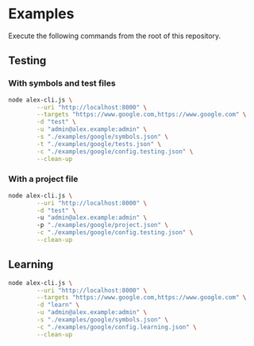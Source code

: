 # Examples

Execute the following commands from the root of this repository.

## Testing

### With symbols and test files

```bash
node alex-cli.js \
        --uri "http://localhost:8000" \
        --targets "https://www.google.com,https://www.google.com" \
        -d "test" \
        -u "admin@alex.example:admin" \
        -s "./examples/google/symbols.json" \
        -t "./examples/google/tests.json" \
        -c "./examples/google/config.testing.json" \
        --clean-up
```

### With a project file

```bash
node alex-cli.js \
        --uri "http://localhost:8000" \
        -d "test" \       
        -u "admin@alex.example:admin" \ 
        -p "./examples/google/project.json" \
        -c "./examples/google/config.testing.json" \
        --clean-up
```

## Learning

```bash
node alex-cli.js \
        --uri "http://localhost:8000" \
        --targets "https://www.google.com,https://www.google.com" \
        -d "learn" \
        -u "admin@alex.example:admin" \
        -s "./examples/google/symbols.json" \
        -c "./examples/google/config.learning.json" \
        --clean-up
```